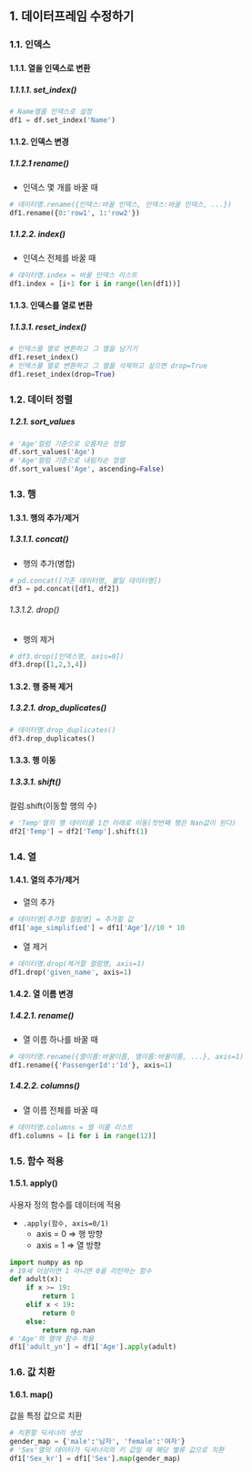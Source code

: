 ## 1. 데이터프레임 수정하기
### 1.1. 인덱스
#### 1.1.1. 열을 인덱스로 변환
##### 1.1.1.1. set_index()
```python
# Name열을 인덱스로 설정
df1 = df.set_index('Name')
```
#### 1.1.2. 인덱스 변경
##### 1.1.2.1 rename()
- 인덱스 몇 개를 바꿀 때
```python
# 데이터명.rename({인덱스:바꿀 인덱스, 인덱스:바꿀 인덱스, ...})
df1.rename({0:'row1', 1:'row2'})
```
##### 1.1.2.2. index()
- 인덱스 전체를 바꿀 때
```python
# 데이터명.index = 바꿀 인덱스 리스트
df1.index = [i+1 for i in range(len(df1))]
```
#### 1.1.3. 인덱스를 열로 변환
##### 1.1.3.1. reset_index()
```python
# 인덱스를 열로 변환하고 그 열을 남기기
df1.reset_index()
# 인덱스를 열로 변환하고 그 열을 삭제하고 싶으면 drop=True
df1.reset_index(drop=True)
```

### 1.2. 데이터 정렬
##### 1.2.1. sort_values
```python
# 'Age'컬럼 기준으로 오름차순 정렬
df.sort_values('Age')
# 'Age'컬럼 기준으로 내림차순 정렬
df.sort_values('Age', ascending=False)
```
### 1.3. 행
#### 1.3.1. 행의 추가/제거
##### 1.3.1.1. concat()
- 행의 추가(병합)
```python
# pd.concat([기존 데이터명, 붙일 데이터명])
df3 = pd.concat([df1, df2])
```
###### 1.3.1.2. drop()
- 행의 제거
```python
# df3.drop([인덱스명, axis=0])
df3.drop([1,2,3,4])
```
#### 1.3.2. 행 중복 제거
##### 1.3.2.1. drop_duplicates()
```python
# 데이터명.drop_duplicates()
df3.drop_duplicates()
```
#### 1.3.3. 행 이동
##### 1.3.3.1. shift()
컬럼.shift(이동할 행의 수)
```python
# 'Temp'열의 행 데이터를 1칸 아래로 이동(첫번째 행은 Nan값이 된다)
df2['Temp'] = df2['Temp'].shift(1)
```
### 1.4. 열
#### 1.4.1. 열의 추가/제거
- 열의 추가
```python
# 데이터명[추가할 컬럼명] = 추가할 값
df1['age_simplified'] = df1['Age']//10 * 10
```
- 열 제거
```python
# 데이터명.drop(제거할 컬럼명, axis=1)
df1.drop('given_name', axis=1)
```
#### 1.4.2. 열 이름 변경
##### 1.4.2.1. rename()
- 열 이름 하나를 바꿀 때
```python
# 데이터명.rename({열이름:바꿀이름, 열이름:바꿀이름, ...}, axis=1)
df1.rename({'PassengerId':'Id'}, axis=1)
```
##### 1.4.2.2. columns()
- 열 이름 전체를 바꿀 때
```python
# 데이터명.columns = 열 이름 리스트
df1.columns = [i for i in range(12)]
```
### 1.5. 함수 적용
#### 1.5.1. apply()
사용자 정의 함수를 데이터에 적용
- `.apply(함수, axis=0/1)`
  - axis = 0 => 행 방향
  - axis = 1 => 열 방향
```python
import numpy as np
# 19세 이상이면 1 아니면 0을 리턴하는 함수
def adult(x):
    if x >= 19:
        return 1
    elif x < 19:
        return 0
    else:
        return np.nan
# 'Age'의 열에 함수 적용        
df1['adult_yn'] = df1['Age'].apply(adult)
```

### 1.6. 값 치환
#### 1.6.1. map()
값을 특정 값으로 치환
```python
# 치환할 딕셔너리 생성
gender_map = {'male':'남자', 'female':'여자'}
# 'Sex'열의 데이터가 딕셔너리의 키 값일 때 해당 벨류 값으로 치환
df1['Sex_kr'] = df1['Sex'].map(gender_map)
```